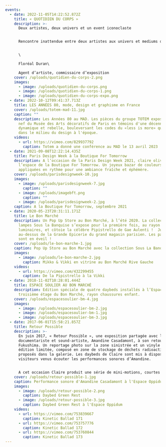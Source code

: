 ```yaml
---
events:
  - date: 2022-11-05T14:22:52.872Z
    title: « QUOTIDIEN DU CORPS »
    description: >-
      Deux artistes, deux univers et un event iconoclaste


      Rencontre inattendue entre deux artistes aux univers et mediums différents, cet happening est placé sous le signe de la couleur, de la découverte et d’une approche festive de l’art. Si les aspects transgressifs et le retour à l’enfance sous-tendent leur travail, ils s’inscrivent également dans une démarche artistique consciente, réfléchie, en prise avec les soubresauts de notre société. Claire Olivès, designer française et José Sierra Vega, artiste colombien, conjuguent ici une passion commune pour un art jubilatoire et résolument engagé.


      \

      Floréal Duran\

      Agent d’artiste, commissaire d’exposition
    cover: /uploads/quotidien-du-corps-2.png
    images:
      - image: /uploads/quotidien-du-corps.png
      - image: /uploads/quotidien-du-corps-1.png
      - image: /uploads/quotidien-du-corps-expo.png
  - date: 2022-10-12T09:41:37.713Z
    title: LES ANNÉES 80, mode, design et graphisme en France
    cover: /uploads/totem-mad-11.jpg
    caption: ""
    description: Les Années 80 au MAD. Les pièces du groupe TOTEM exposées dans la
      nef du Musée des Arts décoratifs de Paris en témoins d'une décennie
      dynamique et rebelle, bouleversant les codes du «less is more» qui régnait
      dans le milieu du design à l'époque.
    videos:
      - url: https://vimeo.com/829937792
        caption: Totem a donné une conférence au MAD le 13 avril 2023
  - date: 2021-09-08T12:22:14.435Z
    title: Paris Design Week à la Boutique For Tomorrow
    description: A l’occasion de la Paris Design Week 2021, claire olivès investit
      l’espace de la Boutique For Tomorrow. Un joyeux bazar de couleurs
      appliquées en rythme pour une ambiance fraîche et éphémère.
    cover: /uploads/parisdesignweek-10.jpg
    images:
      - image: /uploads/parisdesignweek-7.jpg
        caption: ""
      - image: /uploads/imagebft.png
        caption: ""
      - image: /uploads/parisdesignweek-2.jpg
    caption: A la Boutique For Tomorrow, septembre 2021
  - date: 2020-05-23T20:31:11.171Z
    title: Le Bon Marché
    description: Un Pop Up Store au Bon Marché, à l’été 2020. La collection de
      lampes Sous la Banquise s’expose pour la première fois, au rayon
      luminaires, et côtoie la célèbre Pipistrello de Gae Aulenti !  Juste
      au-dessus de la Grande Epicerie du grand magasin parisien. Les papilles
      sont en éveil !
    cover: /uploads/le-bon-marche-1.jpg
    caption: Pop Up Store au Bon Marché avec la collection Sous La Banquise
    images:
      - image: /uploads/le-bon-marche-2.jpg
        caption: Mikko & Vikki en vitrine au Bon Marché Rive Gauche
    videos:
      - url: https://vimeo.com/432299455
        caption: De la Pipistrello à la Vikki
  - date: 2018-11-02T10:28:01.444Z
    title: ESPACE SOULIER AU BON MARCHÉ
    description: Edition spéciale de quatre daybeds installés à l’Espace Soulier, au
      troisième étage du Bon Marché, rayon chaussures enfant.
    cover: /uploads/espacesoulier-bm-4.jpg
    images:
      - image: /uploads/espacesoulier-bm-2.jpg
      - image: /uploads/espacesoulier-bm-1.jpg
      - image: /uploads/espacesoulier-bm-3.jpg
  - date: 2017-06-01T15:58:21.857Z
    title: Retour Possible
    description: >-
      En juin 2017, « Retour Possible », une exposition partagée avec la
      documentariste et sound-artiste, Amandine Casadamont, à son retour de
      Fukushima. Un reportage photo sur la zone sinistrée et un vinyle en
      édition limitée, composé en zone de stockage de déchets radioactifs, sont
      proposés dans la galerie. Les daybeds de Claire sont mis à disposition des
      visiteurs venus écouter les performances sonores d’Amandine.  


      A cet occasion Claire produit une série de mini-motions, courtes animations sous forme de ballades graphiques. Et aussi, un daybed en édition spéciale, le Green Rest, avec un pied qui reprend les codes d’une balise de sécurité. A l’Espace Oppidum, Paris IIIe.
    cover: /uploads/retour-possible-1.jpg
    caption: Performance sonore d'Amandine Casadamont à l'Espace Oppidum
    images:
      - image: /uploads/retour-possible-2.png
        caption: Daybed Green Rest
      - image: /uploads/retour-possible-3.jpg
        caption: Daybed Green Rest à l'Espace Oppidum
    videos:
      - url: https://vimeo.com/753839667
        caption: Kinetic Ballad 171
      - url: https://vimeo.com/753757776
        caption: Kinetic Ballad 172
      - url: https://vimeo.com/753760844
        caption: Kinetic Ballad 173
---
```

